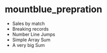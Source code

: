 # mountblue_prepration

* Sales by match 
* Breaking records 
* Number Line Jumps
* Simple Array Sum
* A very big Sum
